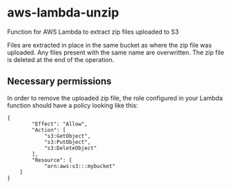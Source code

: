 # aws-lambda-unzip
Function for AWS Lambda to extract zip files uploaded to S3

Files are extracted in place in the same bucket as where the zip file was uploaded. Any files present with the same name are overwritten. The zip file is deleted at the end of the operation.

## Necessary permissions
In order to remove the uploaded zip file, the role configured in your Lambda function should have a policy looking like this:
```
{
        "Effect": "Allow",
        "Action": [
            "s3:GetObject",
            "s3:PutObject",
            "s3:DeleteObject"
        ],
        "Resource": [
            "arn:aws:s3:::mybucket"
	]
}
```
